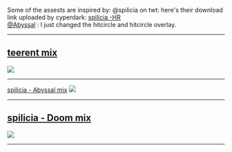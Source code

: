 Some of the assests are inspired by:
@spilicia on twt: here's their download link uploaded by cyperdark: <a href="osuck.link/s-4006?v=0"> spilicia -HR </a><br>
<a href="https://x.com/abibsal?lang=en"> @Abyssal</a> : I just changed the hitcircle and hitcircle overlay.
<hr>
<h2><a href="https://github.com/teerentt/skinhub/raw/refs/heads/main/players/teerent/teerent%20mix.osk">teerent mix</a></h2>
<img src="https://i.imgur.com/6E23r4b.jpeg"/><hr>
<a href="https://github.com/teerentt/skinhub/raw/main/players/teerent/spilicia%20-%20HR-%20Abyssal.osk">spilicia - Abyssal mix</a>
<img src="https://i.imgur.com/3U91rJr.jpeg"/><hr>
<h2><a href="https://github.com/teerentt/skinhub/raw/refs/heads/main/players/teerent/spilicia%20-%20HR%20-%20Doom.osk">spilicia - Doom mix</a></h2>
<img src="https://i.imgur.com/QKKGyfQ.jpeg"/><hr>
